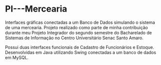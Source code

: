# PI---Mercearia

Interfaces gráficas conectadas a um Banco de Dados simulando o sistema de uma mercearia. Projeto realizado como parte de minha contribuição durante meu Projeto Integrador do segundo semestre do Bacharelado de Sistemas de Informação no Centro Universitário Senac Santo Amaro.

Possui duas interfaces funcionais de Cadastro de Funcionários e Estoque. Desenvolvidas em Java utilizando Swing conectadas a um banco de dados em MySQL.
